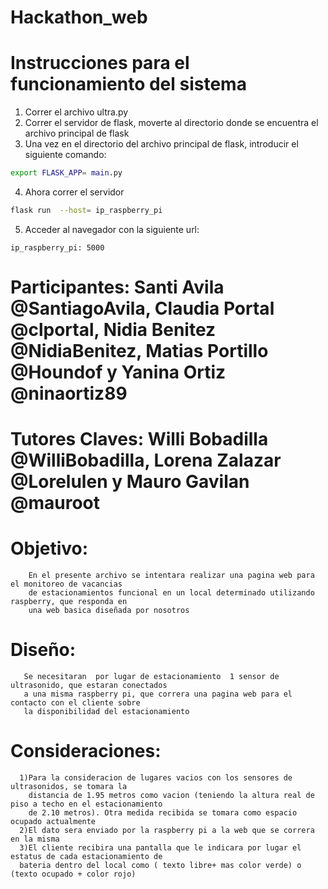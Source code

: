 # Hackathon_web
# Instrucciones para el funcionamiento del sistema
1. Correr el archivo ultra.py
2. Correr el servidor de flask, moverte al directorio donde se encuentra el archivo principal de flask
3. Una vez en el directorio del archivo principal de flask, introducir el siguiente comando:
```bash
export FLASK_APP= main.py

```
4. Ahora correr el servidor 
```bash
flask run  --host= ip_raspberry_pi

```
5. Acceder al navegador con la siguiente url: 

```
ip_raspberry_pi: 5000

```



# Participantes: Santi Avila @SantiagoAvila, Claudia Portal @clportal, Nidia Benitez @NidiaBenitez, Matias Portillo @Houndof y Yanina Ortiz @ninaortiz89
# Tutores Claves: Willi Bobadilla @WilliBobadilla, Lorena Zalazar @Lorelulen y Mauro Gavilan @mauroot
# Objetivo:
        En el presente archivo se intentara realizar una pagina web para el monitoreo de vacancias 
        de estacionamientos funcional en un local determinado utilizando raspberry, que responda en
        una web basica diseñada por nosotros
# Diseño:
       Se necesitaran  por lugar de estacionamiento  1 sensor de ultrasonido, que estaran conectados
       a una misma raspberry pi, que correra una pagina web para el contacto con el cliente sobre
       la disponibilidad del estacionamiento
# Consideraciones:
      1)Para la consideracion de lugares vacios con los sensores de ultrasonidos, se tomara la 
        distancia de 1.95 metros como vacion (teniendo la altura real de piso a techo en el estacionamiento
        de 2.10 metros). Otra medida recibida se tomara como espacio ocupado actualmente
      2)El dato sera enviado por la raspberry pi a la web que se correra en la misma
      3)El cliente recibira una pantalla que le indicara por lugar el estatus de cada estacionamiento de
      bateria dentro del local como ( texto libre+ mas color verde) o (texto ocupado + color rojo)
        
        
